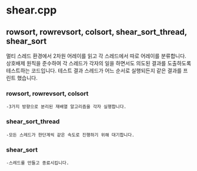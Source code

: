 
# shear.cpp
## rowsort, rowrevsort, colsort, shear_sort_thread, shear_sort
멀티 스레드 환경에서 2차원 어레이를 읽고 각 스레드에서 따로 어레이를 분류합니다.
상호배제 원칙을 준수하여 각 스레드가 각자의 일을 하면서도 의도된 결과를 도출하도록 테스트하는 코드입니다.
테스트 결과 스레드가 어느 순서로 실행되든지 같은 결과를 프린트 했습니다.

### rowsort, rowrevsort, colsort
	-3가지 방향으로 분리된 재배열 알고리즘을 각자 실행합니다.

### shear_sort_thread
	-모든 스레드가 한단계씩 같은 속도로 진행하기 위해 대기합니다.

### shear_sort
	-스레드를 만들고 종료시킵니다.
